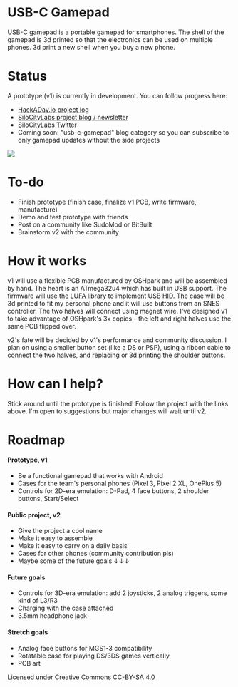 # USB-C Gamepad
USB-C gamepad is a portable gamepad for smartphones. The shell of the gamepad is 3d printed so that the electronics can be used on multiple phones. 3d print a new shell when you buy a new phone.

# Status
A prototype (v1) is currently in development. You can follow progress here:
 - [HackADay.io project log](https://hackaday.io/project/165606-usb-c-gamepad-phone-case)
 - [SiloCityLabs project blog / newsletter](https://silocitylabs.com/categories/projects/)
 - [SiloCityLabs Twitter](https://twitter.com/silocitylabs)
 - Coming soon: "usb-c-gamepad" blog category so you can subscribe to only gamepad updates without the side projects

[![](https://i.imgur.com/jmLhCeil.png)](https://hackaday.io/project/165606-usb-c-gamepad-phone-case)

# To-do
 - Finish prototype (finish case, finalize v1 PCB, write firmware, manufacture)
 - Demo and test prototype with friends
 - Post on a community like SudoMod or BitBuilt
 - Brainstorm v2 with the community

# How it works
v1 will use a flexible PCB manufactured by OSHpark and will be assembled by hand. The heart is an ATmega32u4 which has built in USB support. The firmware will use the [LUFA library](https://github.com/abcminiuser/lufa) to implement USB HID. The case will be 3d printed to fit my personal phone and it will use buttons from an SNES controller. The two halves will connect using magnet wire. I've designed v1 to take advantage of OSHpark's 3x copies - the left and right halves use the same PCB flipped over.

v2's fate will be decided by v1's performance and community discussion. I plan on using a smaller button set (like a DS or PSP), using a ribbon cable to connect the two halves, and replacing or 3d printing the shoulder buttons.

# How can I help?
Stick around until the prototype is finished! Follow the project with the links above. I'm open to suggestions but major changes will wait until v2.

# Roadmap

####  Prototype, v1
 - Be a functional gamepad that works with Android
 - Cases for the team's personal phones (Pixel 3, Pixel 2 XL, OnePlus 5)
 - Controls for 2D-era emulation: D-Pad, 4 face buttons, 2 shoulder buttons, Start/Select
#### Public project, v2
 - Give the project a cool name
 - Make it easy to assemble
 - Make it easy to carry on a daily basis
 - Cases for other phones (community contribution pls)
 - Maybe some of the future goals ↓↓↓
#### Future goals
 - Controls for 3D-era emulation: add 2 joysticks, 2 analog triggers, some kind of L3/R3
 - Charging with the case attached
 - 3.5mm headphone jack
#### Stretch goals
 - Analog face buttons for MGS1-3 compatibility
 - Rotatable case for playing DS/3DS games vertically
 - PCB art


Licensed under Creative Commons CC-BY-SA 4.0
